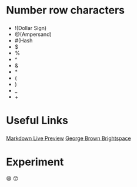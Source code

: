 # Number row characters
###
- !(Dollar Sign)
- @(Ampersand)
- \#(Hash
- $
- %
- ^
- &
- \*
- (
- )
- _
- \+
# Useful Links
###
[Markdown Live Preview](https://markdownlivepreview.com/)
[George Brown Brightspace](https://learn.georgebrown.ca/d2l/)
# Experiment
😄
😙
